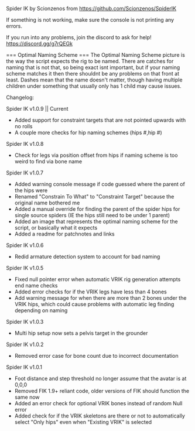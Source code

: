 Spider IK by Scionzenos from https://github.com/Scionzenos/SpiderIK

If something is not working, make sure the console is not printing any errors.

If you run into any problems, join the discord to ask for help!
https://discord.gg/g7rQEGk

=== Optimal Naming Scheme ===
The Optimal Naming Scheme picture is the way the script expects the rig to be named. 
There are catches for naming that is not that, so being exact isnt important, but if your naming scheme matches it then there shouldnt be any problems on that front at least.
Dashes mean that the name doesn't matter, though having multiple children under something that usually only has 1 child may cause issues.

Changelog:

Spider IK v1.0.9  || Current
- Added support for constraint targets that are not pointed upwards with no rolls
- A couple more checks for hip naming schemes (hips #,hip #)
  
Spider IK v1.0.8
- Check for legs via position offset from hips if naming scheme is too weird to find via bone name
  
Spider IK v1.0.7
- Added warning console message if code guessed where the parent of the hips were
- Renamed "Constrain To What" to "Constraint Target" because the original name bothered me
- Added a manual override for finding the parent of the spider hips for single source spiders (IE the hips still need to be under 1 parent)
- Added an image that represents the optimal naming scheme for the script, or basically what it expects
- Added a readme for patchnotes and links

Spider IK v1.0.6
- Redid armature detection system to account for bad naming

Spider IK v1.0.5
- Fixed null pointer error when automatic VRIK rig generation attempts end name checks
- Added error checks for if the VRIK legs have less than 4 bones
- Add warning message for when there are more than 2 bones under the VRIK hips, which could cause problems with automatic leg finding depending on naming

Spider IK v1.0.3
- Multi hip setup now sets a pelvis target in the grounder

Spider IK v1.0.2
- Removed error case for bone count due to incorrect documentation

Spider IK v1.0.1
- Foot distance and step threshold no longer assume that the avatar is at 0,0,0
- Removed FIK 1.9+ reliant code, older versions of FIK should function the same now
- Added an error check for optional VRIK bones instead of random Null error
- Added check for if the VRIK skeletons are there or not to automatically select "Only hips" even when "Existing VRIK" is selected
